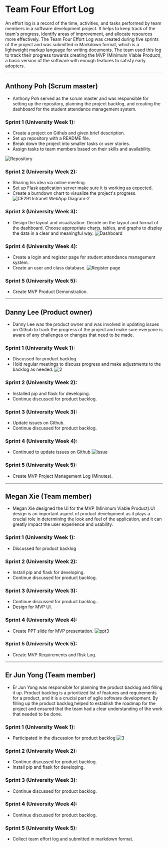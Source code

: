 # Team Four Effort Log

An effort log is a record of the time, activities, and tasks performed by team members in a software development project. It helps to keep track of the team's progress, identify areas of improvement, and allocate resources more effectively. The Team Four Effort Log was created during five sprints of the project and was submitted in Markdown format, which is a lightweight markup language for writing documents. The team used this log to track their progress towards creating the MVP (Minimum Viable Product), a basic version of the software with enough features to satisfy early adopters.

-----------------------------------------------------
## Anthony Poh (Scrum master)
  - Anthony Poh served as the scrum master and was responsible for setting up the repository, planning the project backlog, and creating the dashboard for the student attendance management system.


### Sprint 1 (University Week 1):
 - Create a project on Github and given brief description. 
 - Set up repository with a README file.
 - Break down the project into smaller tasks or user stories.
 - Assign tasks to team members based on their skills and availability.

![Repository](https://user-images.githubusercontent.com/122019681/217791851-63815908-962d-4f76-b1be-c6d4f6b85064.PNG)



### Sprint 2 (University Week 2):
 - Sharing his idea via online meeting. 
 - Set up Flask application server make sure it is working as expected.
 - Create a burndown chart to visualize the project's progress.
 ![CE291 Intranet WebApp Diagram-2](https://user-images.githubusercontent.com/122019681/217792094-0b7397b0-c82f-485b-9c34-4418884b91f4.jpg)

 

### Sprint 3 (University Week 3):
 - Design the layout and visualization: Decide on the layout and format of the dashboard. Choose appropriate charts, tables, and graphs to display the data in a clear and meaningful way.
![Dashboard](https://user-images.githubusercontent.com/122019681/217791949-b793cef8-82e2-4bc8-a378-2e551a67bfb0.PNG)


### Sprint 4 (University Week 4):
 - Create a login and register page for student attendance management system.
 - Create an user and class database.
![Register page](https://user-images.githubusercontent.com/122019681/217792210-c88dd87a-7579-45ed-bc8c-7504e963615b.PNG)


### Sprint 5 (University Week 5):
 - Create MVP Product Demonstration.

---------------------------------------------
## Danny Lee (Product owner)
 - Danny Lee was the product owner and was involved in updating issues on Github to track the progress of the project and make sure everyone is aware of any challenges or changes that need to be made.

### Sprint 1 (University Week 1):
 - Discussed for product backlog.
 - Hold regular meetings to discuss progress and make adjustments to the backlog as needed.
![2](https://user-images.githubusercontent.com/122019681/217792273-3b241b35-89b4-42f0-8060-bd93dad1e02f.PNG)


### Sprint 2 (University Week 2):
 - Installed pip and flask for developing.
 - Continue discussed for product backlog.

### Sprint 3 (University Week 3):
 - Update issues on Github.
 - Continue discussed for product backlog.

### Sprint 4 (University Week 4):
 - Continued to update issues on Github
 ![Issue](https://user-images.githubusercontent.com/122019681/217792340-15951306-2c64-4a80-8a3a-3d9ae1482a07.PNG)



### Sprint 5 (University Week 5):
 - Create MVP Project Management Log (Minutes).

---------------------------------------------
## Megan Xie (Team member)
 - Megan Xie designed the UI for the MVP (Minimum Viable Product).UI design is an important aspect of product development as it plays a crucial role in determining the look and feel of the application, and it can greatly impact the user experience and usability. 

### Sprint 1 (University Week 1):
 - Discussed for product backlog

### Sprint 2 (University Week 2):
 - Install pip and flask for developing.
 - Continue discussed for product backlog.

### Sprint 3 (University Week 3):
 - Continue discussed for product backlog..
 - Design for MVP UI.

### Sprint 4 (University Week 4):
 - Create PPT slide for MVP presentation.
![ppt3](https://user-images.githubusercontent.com/122019681/217792386-34023358-1f70-4d4b-a612-0fb055a0ebc2.jpg)



### Sprint 5 (University Week 5):
 - Create MVP Requirements and Risk Log.

---------------------------------------------
## Er Jun Yong (Team member)
 - Er Jun Yong was responsible for planning the product backlog and filling it up. Product backlog is a prioritized list of features and requirements for a product, and it is a crucial part of agile software development. By filling up the product backlog,helped to establish the roadmap for the project and ensured that the team had a clear understanding of the work that needed to be done.

### Sprint 1 (University Week 1):
 - Participated in the discussion for product backlog
 ![3](https://user-images.githubusercontent.com/122019681/217792486-90a50679-3928-40a8-ba3a-aef4817da532.PNG)


### Sprint 2 (University Week 2):
 - Continue discussed for product backlog.
 - Install pip and flask for developing.

### Sprint 3 (University Week 3):
 - Continue discussed for product backlog.


### Sprint 4 (University Week 4):
- Continue discussed for product backlog.

### Sprint 5 (University Week 5):
 - Collect team effort log and submitted in markdown format.
